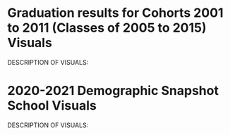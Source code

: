 # Graduation results for Cohorts 2001 to 2011 (Classes of 2005 to 2015) Visuals
DESCRIPTION OF VISUALS:


# 2020-2021 Demographic Snapshot School Visuals
DESCRIPTION OF VISUALS: